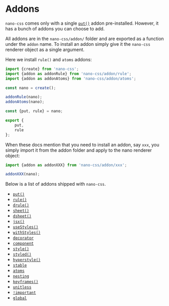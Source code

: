 # Addons

`nano-css` comes only with a single [`put()`](./put.md) addon pre-installed. However, it has
a bunch of addons you can choose to add.

All addons are in the `nano-css/addon/` folder and are exported as a function under the
`addon` name. To install an addon simply give it the `nano-css` renderer object as a
single argument.

Here we install `rule()` and `atoms` addons:

```js
import {create} from 'nano-css';
import {addon as addonRule} from 'nano-css/addon/rule';
import {addon as addonAtoms} from 'nano-css/addon/atoms';

const nano = create();

addonRule(nano);
addonAtoms(nano);

const {put, rule} = nano;

export {
    put,
    rule
};
```

When these docs mention that you need to install an addon, say `xxx`, you simply import it
from the addon folder and apply to the nano renderer object:

```js
import {addon as addonXXX} from 'nano-css/addon/xxx';

addonXXX(nano);
```

Below is a list of addons shipped with `nano-css`.

- [`put()`](./put.md)
- [`rule()`](./rule.md)
- [`drule()`](./drule.md)
- [`sheet()`](./sheet.md)
- [`dsheet()`](./dsheet.md)
- [`jsx()`](./jsx.md)
- [`useStyles()`](./useStyles.md)
- [`withStyles()`](./withStyles.md)
- [`decorator`](./decorator.md)
- [`component`](./component.md)
- [`style()`](./style.md)
- [`styled()`](./styled.md)
- [`hyperstyle()`](./hyperstyle.md)
- [`stable`](./stable.md)
- [`atoms`](./atoms.md)
- [`nesting`](./nesting.md)
- [`keyframes()`](./keyframes.md)
- [`unitless`](./nesting.md)
- [`!important`](./important.md)
- [`global`](./global.md)
